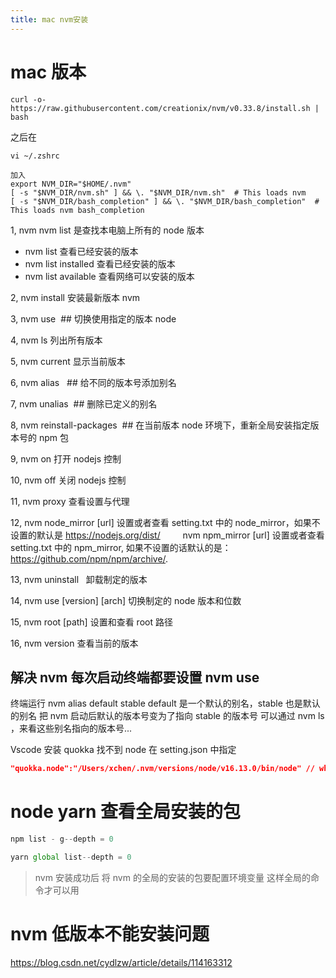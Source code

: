```yaml
---
title: mac nvm安装
---
```


# mac 版本

```shell
curl -o- https://raw.githubusercontent.com/creationix/nvm/v0.33.8/install.sh | bash
```

之后在

```shell
vi ~/.zshrc

加入
export NVM_DIR="$HOME/.nvm"
[ -s "$NVM_DIR/nvm.sh" ] && \. "$NVM_DIR/nvm.sh"  # This loads nvm
[ -s "$NVM_DIR/bash_completion" ] && \. "$NVM_DIR/bash_completion"  # This loads nvm bash_completion
```

1, nvm nvm list 是查找本电脑上所有的 node 版本

- nvm list 查看已经安装的版本
- nvm list installed 查看已经安装的版本
- nvm list available 查看网络可以安装的版本

2, nvm install 安装最新版本 nvm

3, nvm use  ## 切换使用指定的版本 node

4, nvm ls 列出所有版本

5, nvm current 显示当前版本

6, nvm alias   ## 给不同的版本号添加别名

7, nvm unalias  ## 删除已定义的别名

8, nvm reinstall-packages  ## 在当前版本 node 环境下，重新全局安装指定版本号的 npm 包

9, nvm on 打开 nodejs 控制

10, nvm off 关闭 nodejs 控制

11, nvm proxy 查看设置与代理

12, nvm node_mirror \[url] 设置或者查看 setting.txt 中的 node_mirror，如果不设置的默认是 <https://nodejs.org/dist/>
　　 nvm npm_mirror \[url] 设置或者查看 setting.txt 中的 npm_mirror, 如果不设置的话默认的是： <https://github.com/npm/npm/archive/>.

13, nvm uninstall   卸载制定的版本

14, nvm use \[version] \[arch] 切换制定的 node 版本和位数

15, nvm root \[path] 设置和查看 root 路径

16, nvm version 查看当前的版本

## 解决 nvm 每次启动终端都要设置 nvm use

终端运行 nvm alias default stable default 是一个默认的别名，stable 也是默认的别名 把 nvm 启动后默认的版本号变为了指向 stable 的版本号 可以通过 nvm ls ，来看这些别名指向的版本号...

Vscode 安装 quokka 找不到 node 在 setting.json 中指定

```json
"quokka.node":"/Users/xchen/.nvm/versions/node/v16.13.0/bin/node" // which node
```

# node yarn 查看全局安装的包

```javascript
npm list - g--depth = 0

yarn global list--depth = 0
```

> nvm 安装成功后 将 nvm 的全局的安装的包要配置环境变量 这样全局的命令才可以用

# nvm 低版本不能安装问题

<https://blog.csdn.net/cydlzw/article/details/114163312>

